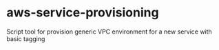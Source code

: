 # aws-service-provisioning
Script tool for provision generic VPC environment for a new service with basic tagging
